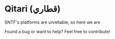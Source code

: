 # Qitari (قطاري)

SNTF's platforms are unreliable, so here we are

Found a bug or want to help? Feel free to contribute!

